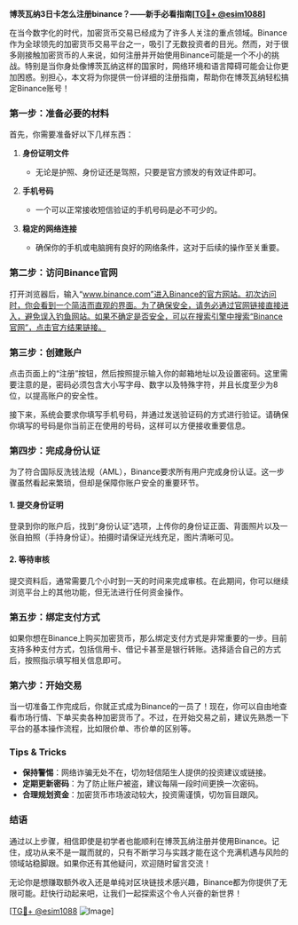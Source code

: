 **博茨瓦纳3日卡怎么注册binance？——新手必看指南[[TG💪+ @esim1088](https://t.me/s/esim1088)]**

在当今数字化的时代，加密货币交易已经成为了许多人关注的重点领域。Binance作为全球领先的加密货币交易平台之一，吸引了无数投资者的目光。然而，对于很多刚接触加密货币的人来说，如何注册并开始使用Binance可能是一个不小的挑战。特别是当你身处像博茨瓦纳这样的国家时，网络环境和语言障碍可能会让你更加困惑。别担心，本文将为你提供一份详细的注册指南，帮助你在博茨瓦纳轻松搞定Binance账号！

### **第一步：准备必要的材料**

首先，你需要准备好以下几样东西：

1. **身份证明文件**  
   - 无论是护照、身份证还是驾照，只要是官方颁发的有效证件即可。
   
2. **手机号码**  
   - 一个可以正常接收短信验证的手机号码是必不可少的。

3. **稳定的网络连接**  
   - 确保你的手机或电脑拥有良好的网络条件，这对于后续的操作至关重要。

### **第二步：访问Binance官网**

打开浏览器后，输入“www.binance.com”进入Binance的官方网站。初次访问时，你会看到一个简洁而直观的界面。为了确保安全，请务必通过官网链接直接进入，避免误入钓鱼网站。如果不确定是否安全，可以在搜索引擎中搜索“Binance官网”，点击官方结果链接。

### **第三步：创建账户**

点击页面上的“注册”按钮，然后按照提示输入你的邮箱地址以及设置密码。这里需要注意的是，密码必须包含大小写字母、数字以及特殊字符，并且长度至少为8位，以提高账户的安全性。

接下来，系统会要求你填写手机号码，并通过发送验证码的方式进行验证。请确保你填写的号码是你当前正在使用的号码，这样可以方便接收重要信息。

### **第四步：完成身份认证**

为了符合国际反洗钱法规（AML），Binance要求所有用户完成身份认证。这一步骤虽然看起来繁琐，但却是保障你账户安全的重要环节。

#### **1. 提交身份证明**
登录到你的账户后，找到“身份认证”选项，上传你的身份证正面、背面照片以及一张自拍照（手持身份证）。拍摄时请保证光线充足，图片清晰可见。

#### **2. 等待审核**
提交资料后，通常需要几个小时到一天的时间来完成审核。在此期间，你可以继续浏览平台上的其他功能，但无法进行任何资金操作。

### **第五步：绑定支付方式**

如果你想在Binance上购买加密货币，那么绑定支付方式是非常重要的一步。目前支持多种支付方式，包括信用卡、借记卡甚至是银行转账。选择适合自己的方式后，按照指示填写相关信息即可。

### **第六步：开始交易**

当一切准备工作完成后，你就正式成为Binance的一员了！现在，你可以自由地查看市场行情、下单买卖各种加密货币了。不过，在开始交易之前，建议先熟悉一下平台的基本操作流程，比如限价单、市价单的区别等。

### **Tips & Tricks**

- **保持警惕**：网络诈骗无处不在，切勿轻信陌生人提供的投资建议或链接。
- **定期更新密码**：为了防止账户被盗，建议每隔一段时间更换一次密码。
- **合理规划资金**：加密货币市场波动较大，投资需谨慎，切勿盲目跟风。

### **结语**

通过以上步骤，相信即使是初学者也能顺利在博茨瓦纳注册并使用Binance。记住，成功从来不是一蹴而就的，只有不断学习与实践才能在这个充满机遇与风险的领域站稳脚跟。如果你还有其他疑问，欢迎随时留言交流！

无论你是想赚取额外收入还是单纯对区块链技术感兴趣，Binance都为你提供了无限可能。赶快行动起来吧，让我们一起探索这个令人兴奋的新世界！

[[TG💪+ @esim1088](https://t.me/s/esim1088) ![Image](https://i.postimg.cc/4NQfJmqS/Snipaste-2025-05-13-00-14-12.png)]